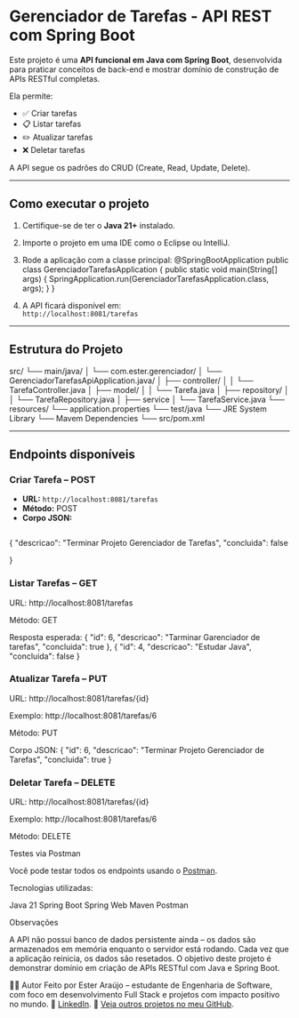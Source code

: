 # Gerenciador de Tarefas - API REST com Spring Boot

Este projeto é uma **API funcional em Java com Spring Boot**, desenvolvida para praticar conceitos de back-end e mostrar domínio de construção de APIs RESTful completas.

Ela permite:

- ✅ Criar tarefas
- 📋 Listar tarefas
- ✏️ Atualizar tarefas
- ❌ Deletar tarefas

A API segue os padrões do CRUD (Create, Read, Update, Delete).

---

## Como executar o projeto

1. Certifique-se de ter o **Java 21+** instalado.

2. Importe o projeto em uma IDE como o Eclipse ou IntelliJ.
   
3. Rode a aplicação com a classe principal:
@SpringBootApplication
public class GerenciadorTarefasApplication {
public static void main(String[] args) {
SpringApplication.run(GerenciadorTarefasApplication.class, args);
}
}

4. A API ficará disponível em:  
`http://localhost:8081/tarefas`

---

## Estrutura do Projeto
src/
└── main/java/
│ └── com.ester.gerenciador/
│ └── GerenciadorTarefasApiApplication.java/
│ ├── controller/
│ │ └── TarefaController.java
│ ├── model/
│ │ └── Tarefa.java
│ ├── repository/
│ │ └──  TarefaRepository.java
│ ├── service
│   └── TarefaService.java
└── resources/
  └── application.properties
└── test/java
└── JRE System Library
└── Mavem Dependencies
└── src/pom.xml

---

## Endpoints disponíveis

### Criar Tarefa – POST
- **URL:** `http://localhost:8081/tarefas`
- **Método:** POST  
- **Corpo JSON:**
  ```json
{
  "descricao": "Terminar Projeto Gerenciador de Tarefas",
  "concluida": false

}

### Listar Tarefas – GET
URL: http://localhost:8081/tarefas

Método: GET

Resposta esperada:
   {
    "id": 6,
    "descricao": "Tarminar Garenciador de tarefas",
    "concluida": true
  },
  {
    "id": 4,
    "descricao": "Estudar Java",
    "concluida": false
}


### Atualizar Tarefa – PUT
URL: http://localhost:8081/tarefas/{id}

Exemplo: http://localhost:8081/tarefas/6

Método: PUT

Corpo JSON:
{
    "id": 6,
    "descricao": "Terminar Projeto Gerenciador de Tarefas",
    "concluida": true
}

### Deletar Tarefa – DELETE
URL: http://localhost:8081/tarefas/{id}

Exemplo: http://localhost:8081/tarefas/6

Método: DELETE

Testes via Postman

Você pode testar todos os endpoints usando o [Postman](https://github.com/exteraraujo/GerenciadorTarefasAPI/tree/main/postman).

Tecnologias utilizadas:

Java 21
Spring Boot
Spring Web
Maven
Postman

Observações

A API não possui banco de dados persistente ainda – os dados são armazenados em memória enquanto o servidor está rodando.
Cada vez que a aplicação reinicia, os dados são resetados.
O objetivo deste projeto é demonstrar domínio em criação de APIs RESTful com Java e Spring Boot.

👩‍💻 Autor
Feito por Ester Araújo – estudante de Engenharia de Software, com foco em desenvolvimento Full Stack e projetos com impacto positivo no mundo.
🔗 [LinkedIn](https://www.linkedin.com/in/ester-ara%C3%BAjo-853447236/).
📁 [Veja outros projetos no meu GitHub](https://github.com/exteraraujo/exteraraujo).


